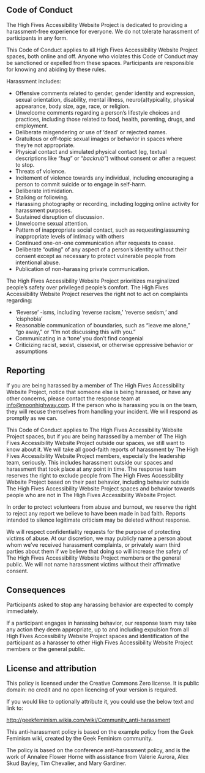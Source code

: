 ## Code of Conduct

The High Fives Accessibility Website Project is dedicated to providing a harassment-free experience for everyone. We do not tolerate harassment of participants in any form.

This Code of Conduct applies to all High Fives Accessibility Website Project spaces, both online and off. Anyone who violates this Code of Conduct may be sanctioned or expelled from these spaces. Participants are responsible for knowing and abiding by these rules.

Harassment includes:

* Offensive comments related to gender, gender identity and expression, sexual orientation, disability, mental illness, neuro(a)typicality, physical appearance, body size, age, race, or religion.
* Unwelcome comments regarding a person’s lifestyle choices and practices, including those related to food, health, parenting, drugs, and employment.
* Deliberate misgendering or use of ‘dead’ or rejected names.
* Gratuitous or off-topic sexual images or behavior  in spaces where they’re not appropriate.
* Physical contact and simulated physical contact (eg, textual descriptions like “*hug*” or “*backrub*”) without consent or after a request to stop.
* Threats of violence.
* Incitement of violence towards any individual, including encouraging a person to commit suicide or to engage in self-harm.
* Deliberate intimidation.
* Stalking or following.
* Harassing photography or recording, including logging online activity for harassment purposes.
* Sustained disruption of discussion.
* Unwelcome sexual attention.
* Pattern of inappropriate social contact, such as requesting/assuming inappropriate levels of intimacy with others
* Continued one-on-one communication after requests to cease.
* Deliberate “outing” of any aspect of a person’s identity without their consent except as necessary to protect vulnerable people from intentional abuse.
* Publication of non-harassing private communication.

The High Fives Accessibility Website Project prioritizes marginalized people’s safety over privileged people’s comfort. The High Fives Accessibility Website Project reserves the right not to act on complaints regarding:

* ‘Reverse’ -isms, including ‘reverse racism,’ ‘reverse sexism,’ and ‘cisphobia’
* Reasonable communication of boundaries, such as “leave me alone,” “go away,” or “I’m not discussing this with you.”
* Communicating in a ‘tone’ you don’t find congenial
* Criticizing racist, sexist, cissexist, or otherwise oppressive behavior or assumptions

## Reporting
If you are being harassed by a member of The High Fives Accessibility Website Project, notice that someone else is being harassed, or have any other concerns, please contact the response team at info@moonhighway.com. If the person who is harassing you is on the team, they will recuse themselves from handling your incident. We will respond as promptly as we can.

This Code of Conduct applies to The High Fives Accessibility Website Project spaces, but if you are being harassed by a member of The High Fives Accessibility Website Project outside our spaces, we still want to know about it. We will take all good-faith reports of harassment by The High Fives Accessibility Website Project members, especially the leadership team, seriously. This includes harassment outside our spaces and harassment that took place at any point in time. The response team reserves the right to exclude people from The High Fives Accessibility Website Project based on their past behavior, including behavior outside The High Fives Accessibility Website Project spaces and behavior towards people who are not in The High Fives Accessibility Website Project.

In order to protect volunteers from abuse and burnout, we reserve the right to reject any report we believe to have been made in bad faith. Reports intended to silence legitimate criticism may be deleted without response.

We will respect confidentiality requests for the purpose of protecting victims of abuse. At our discretion, we may publicly name a person about whom we’ve received harassment complaints, or privately warn third parties about them if we believe that doing so will increase the safety of The High Fives Accessibility Website Project members or the general public. We will not name harassment victims without their affirmative consent.

## Consequences
Participants asked to stop any harassing behavior are expected to comply immediately.

If a participant engages in harassing behavior, our response team may take any action they deem appropriate, up to and including expulsion from all High Fives Accessibility Website Project spaces and identification of the participant as a harasser to other High Fives Accessibility Website Project members or the general public.

## License and attribution
This policy is licensed under the Creative Commons Zero license. It is public domain: no credit and no open licencing of your version is required.

If you would like to optionally attribute it, you could use the below text and link to:

http://geekfeminism.wikia.com/wiki/Community_anti-harassment

This anti-harassment policy is based on the example policy from the Geek Feminism wiki, created by the Geek Feminism community.

The policy is based on the conference anti-harassment policy, and is the work of Annalee Flower Horne with assistance from Valerie Aurora, Alex Skud Bayley, Tim Chevalier, and Mary Gardiner.

